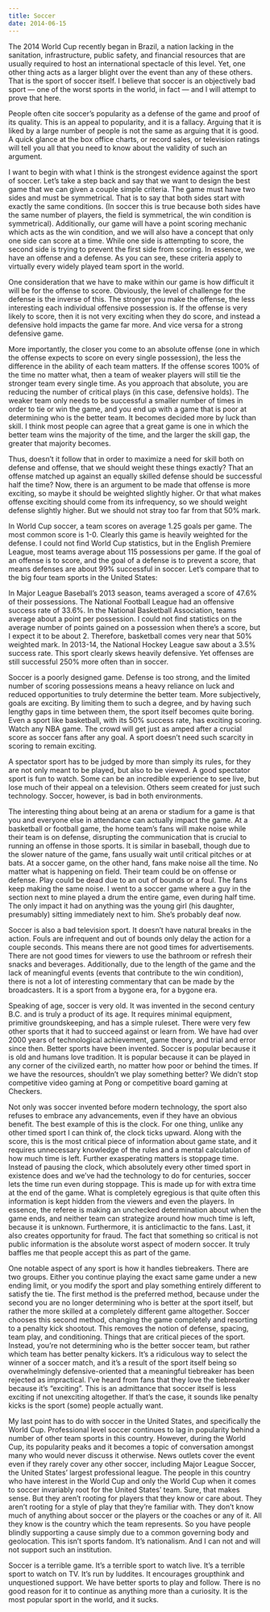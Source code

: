 ```yaml
---
title: Soccer
date: 2014-06-15
---
```

The 2014 World Cup recently began in Brazil, a nation lacking in the sanitation, infrastructure, public safety, and financial resources that are usually required to host an international spectacle of this level. Yet, one other thing acts as a larger blight over the event than any of these others. That is the sport of soccer itself. I believe that soccer is an objectively bad sport — one of the worst sports in the world, in fact — and I will attempt to prove that here.

People often cite soccer’s popularity as a defense of the game and proof of its quality. This is an appeal to popularity, and it is a fallacy. Arguing that it is liked by a large number of people is not the same as arguing that it is good. A quick glance at the box office charts, or record sales, or television ratings will tell you all that you need to know about the validity of such an argument.

I want to begin with what I think is the strongest evidence against the sport of soccer. Let’s take a step back and say that we want to design the best game that we can given a couple simple criteria. The game must have two sides and must be symmetrical. That is to say that both sides start with exactly the same conditions. (In soccer this is true because both sides have the same number of players, the field is symmetrical, the win condition is symmetrical). Additionally, our game will have a point scoring mechanic which acts as the win condition, and we will also have a concept that only one side can score at a time. While one side is attempting to score, the second side is trying to prevent the first side from scoring. In essence, we have an offense and a defense. As you can see, these criteria apply to virtually every widely played team sport in the world.

One consideration that we have to make within our game is how difficult it will be for the offense to score. Obviously, the level of challenge for the defense is the inverse of this. The stronger you make the offense, the less interesting each individual offensive possession is. If the offense is very likely to score, then it is not very exciting when they do score, and instead a defensive hold impacts the game far more. And vice versa for a strong defensive game.

More importantly, the closer you come to an absolute offense (one in which the offense expects to score on every single possession), the less the difference in the ability of each team matters. If the offense scores 100% of the time no matter what, then a team of weaker players will still tie the stronger team every single time. As you approach that absolute, you are reducing the number of critical plays (in this case, defensive holds). The weaker team only needs to be successful a smaller number of times in order to tie or win the game, and you end up with a game that is poor at determining who is the better team. It becomes decided more by luck than skill. I think most people can agree that a great game is one in which the better team wins the majority of the time, and the larger the skill gap, the greater that majority becomes.

Thus, doesn’t it follow that in order to maximize a need for skill both on defense and offense, that we should weight these things exactly? That an offense matched up against an equally skilled defense should be successful half the time? Now, there is an argument to be made that offense is more exciting, so maybe it should be weighted slightly higher. Or that what makes offense exciting should come from its infrequency, so we should weight defense slightly higher. But we should not stray too far from that 50% mark.

In World Cup soccer, a team scores on average 1.25 goals per game. The most common score is 1-0. Clearly this game is heavily weighted for the defense. I could not find World Cup statistics, but in the English Premiere League, most teams average about 115 possessions per game. If the goal of an offense is to score, and the goal of a defense is to prevent a score, that means defenses are about 99% successful in soccer. Let’s compare that to the big four team sports in the United States:

In Major League Baseball’s 2013 season, teams averaged a score of 47.6% of their possessions. The National Football League had an offensive success rate of 33.6%. In the National Basketball Association, teams average about a point per possession. I could not find statistics on the average number of points gained on a possession when there’s a score, but I expect it to be about 2. Therefore, basketball comes very near that 50% weighted mark. In 2013-14, the National Hockey League saw about a 3.5% success rate. This sport clearly skews heavily defensive. Yet offenses are still successful 250% more often than in soccer.

Soccer is a poorly designed game. Defense is too strong, and the limited number of scoring possessions means a heavy reliance on luck and reduced opportunities to truly determine the better team. More subjectively, goals are exciting. By limiting them to such a degree, and by having such lengthy gaps in time between them, the sport itself becomes quite boring. Even a sport like basketball, with its 50% success rate, has exciting scoring. Watch any NBA game. The crowd will get just as amped after a crucial score as soccer fans after any goal. A sport doesn’t need such scarcity in scoring to remain exciting.

A spectator sport has to be judged by more than simply its rules, for they are not only meant to be played, but also to be viewed. A good spectator sport is fun to watch. Some can be an incredible experience to see live, but lose much of their appeal on a television. Others seem created for just such technology. Soccer, however, is bad in both environments.

The interesting thing about being at an arena or stadium for a game is that you and everyone else in attendance can actually impact the game. At a basketball or football game, the home team’s fans will make noise while their team is on defense, disrupting the communication that is crucial to running an offense in those sports. It is similar in baseball, though due to the slower nature of the game, fans usually wait until critical pitches or at bats. At a soccer game, on the other hand, fans make noise all the time. No matter what is happening on field. Their team could be on offense or defense. Play could be dead due to an out of bounds or a foul. The fans keep making the same noise. I went to a soccer game where a guy in the section next to mine played a drum the entire game, even during half time. The only impact it had on anything was the young girl (his daughter, presumably) sitting immediately next to him. She’s probably deaf now.

Soccer is also a bad television sport. It doesn’t have natural breaks in the action. Fouls are infrequent and out of bounds only delay the action for a couple seconds. This means there are not good times for advertisements. There are not good times for viewers to use the bathroom or refresh their snacks and beverages. Additionally, due to the length of the game and the lack of meaningful events (events that contribute to the win condition), there is not a lot of interesting commentary that can be made by the broadcasters. It is a sport from a bygone era, for a bygone era.

Speaking of age, soccer is very old. It was invented in the second century B.C. and is truly a product of its age. It requires minimal equipment, primitive groundskeeping, and has a simple ruleset. There were very few other sports that it had to succeed against or learn from. We have had over 2000 years of technological achievement, game theory, and trial and error since then. Better sports have been invented. Soccer is popular because it is old and humans love tradition. It is popular because it can be played in any corner of the civilized earth, no matter how poor or behind the times. If we have the resources, shouldn’t we play something better? We didn’t stop competitive video gaming at Pong or competitive board gaming at Checkers.

Not only was soccer invented before modern technology, the sport also refuses to embrace any advancements, even if they have an obvious benefit. The best example of this is the clock. For one thing, unlike any other timed sport I can think of, the clock ticks upward. Along with the score, this is the most critical piece of information about game state, and it requires unnecessary knowledge of the rules and a mental calculation of how much time is left. Further exasperating matters is stoppage time. Instead of pausing the clock, which absolutely every other timed sport in existence does and we’ve had the technology to do for centuries, soccer lets the time run even during stoppage. This is made up for with extra time at the end of the game. What is completely egregious is that quite often this information is kept hidden from the viewers and even the players. In essence, the referee is making an unchecked determination about when the game ends, and neither team can strategize around how much time is left, because it is unknown. Furthermore, it is anticlimactic to the fans. Last, it also creates opportunity for fraud. The fact that something so critical is not public information is the absolute worst aspect of modern soccer. It truly baffles me that people accept this as part of the game.

One notable aspect of any sport is how it handles tiebreakers. There are two groups. Either you continue playing the exact same game under a new ending limit, or you modify the sport and play something entirely different to satisfy the tie. The first method is the preferred method, because under the second you are no longer determining who is better at the sport itself, but rather the more skilled at a completely different game altogether. Soccer chooses this second method, changing the game completely and resorting to a penalty kick shootout. This removes the notion of defense, spacing, team play, and conditioning. Things that are critical pieces of the sport. Instead, you’re not determining who is the better soccer team, but rather which team has better penalty kickers. It’s a ridiculous way to select the winner of a soccer match, and it’s a result of the sport itself being so overwhelmingly defensive-oriented that a meaningful tiebreaker has been rejected as impractical. I’ve heard from fans that they love the tiebreaker because it’s “exciting”. This is an admittance that soccer itself is less exciting if not unexciting altogether. If that’s the case, it sounds like penalty kicks is the sport (some) people actually want.

My last point has to do with soccer in the United States, and specifically the World Cup. Professional level soccer continues to lag in popularity behind a number of other team sports in this country. However, during the World Cup, its popularity peaks and it becomes a topic of conversation amongst many who would never discuss it otherwise. News outlets cover the event even if they rarely cover any other soccer, including Major League Soccer, the United States’ largest professional league. The people in this country who have interest in the World Cup and only the World Cup when it comes to soccer invariably root for the United States’ team. Sure, that makes sense. But they aren’t rooting for players that they know or care about. They aren’t rooting for a style of play that they’re familiar with. They don’t know much of anything about soccer or the players or the coaches or any of it. All they know is the country which the team represents. So you have people blindly supporting a cause simply due to a common governing body and geolocation. This isn’t sports fandom. It’s nationalism. And I can not and will not support such an institution.

Soccer is a terrible game. It’s a terrible sport to watch live. It’s a terrible sport to watch on TV. It’s run by luddites. It encourages groupthink and unquestioned support. We have better sports to play and follow. There is no good reason for it to continue as anything more than a curiosity. It is the most popular sport in the world, and it sucks.